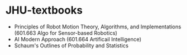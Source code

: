 # JHU-textbooks

+ Principles of Robot Motion Theory, Algorithms, and Implementations (601.663 Algo for Sensor-based Robotics)	
+ AI Modern Approach (601.664 Artificail Intelligence)	
+ Schaum's Outlines of Probability and Statistics	
